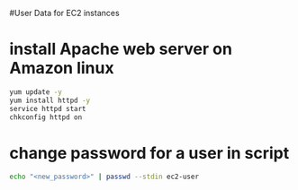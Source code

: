 #User Data for EC2 instances
# install Apache web server on Amazon linux
```bash
yum update -y
yum install httpd -y
service httpd start
chkconfig httpd on
```
# change password for a user in script
```bash
echo "<new_password>" | passwd --stdin ec2-user
```
